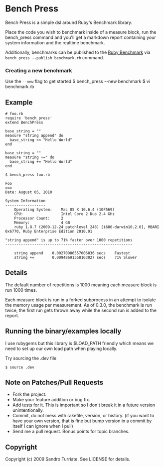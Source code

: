 Bench Press
===========

Bench Press is a simple dsl around Ruby's Benchmark library.

Place the code you wish to benchmark inside of a measure block, run the
bench_press command and you'll get a markdown report containing your system
information and the realtime benchmark.

Additionally, benchmarks can be published to the
[Ruby Benchmark](http://rubybenchmark.com) via
`bench_press --publish benchmark.rb` command.

### Creating a new benchmark

Use the `--new` flag to get started
    $ bench_press --new benchmark
    $ vi benchmark.rb

## Example

    # foo.rb
    require 'bench_press'
    extend BenchPress

    base_string = ""
    measure "string append" do
      base_string << "Hello World"
    end

    base_string = ""
    measure "string +=" do
      base_string += "Hello World"
    end

    $ bench_press foo.rb

    Foo
    ===
    Date: August 05, 2010

    System Information
    ------------------
        Operating System:    Mac OS X 10.6.4 (10F569)
        CPU:                 Intel Core 2 Duo 2.4 GHz
        Processor Count:     2
        Memory:              4 GB
        ruby 1.8.7 (2009-12-24 patchlevel 248) [i686-darwin10.2.0], MBARI 0x6770, Ruby Enterprise Edition 2010.01

    "string append" is up to 71% faster over 1000 repetitions
    ---------------------------------------------------------

        string append    0.00270986557006836 secs    Fastest
        string +=        0.00948691368103027 secs    71% Slower

## Details
The default number of repetitions is 1000 meaning each measure block is run
1000 times.

Each measure block is run in a forked subprocess in an attempt to isolate the
memory usage per measurement. As of 0.3.0, the benchmark is run twice, the
first run gets thrown away while the second run is added to the report.

## Running the binary/examples locally
I use rubygems but this library is $LOAD_PATH friendly which means we need to
set up our own load path when playing locally.

Try sourcing the .dev file

    $ source .dev

## Note on Patches/Pull Requests
* Fork the project.
* Make your feature addition or bug fix.
* Add tests for it. This is important so I don't break it in a
  future version unintentionally.
* Commit, do not mess with rakefile, version, or history.
  (if you want to have your own version, that is fine but bump version in a commit by itself I can ignore when I pull)
* Send me a pull request. Bonus points for topic branches.

## Copyright

Copyright (c) 2009 Sandro Turriate. See LICENSE for details.
